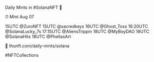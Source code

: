 Daily Mints in #SolanaNFT 🚀

⏰ Mint Aug 07

15UTC @ZuroNFT
15UTC @sacredkeys
16UTC @Ghost_Toss
16:20UTC @SolanaLucky_7s
17:15UTC @AliensTrippin
18UTC @MyBoyDAO
18UTC @SolanaHits
18UTC @PhellasArt

🔗 thunft.com/daily-mints/solana

#NFTCollections